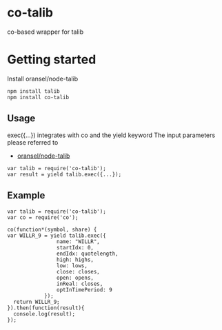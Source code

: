 # co-talib
co-based wrapper for talib

# Getting started
Install oransel/node-talib
```
npm install talib
npm install co-talib
```

## Usage
  exec({...}) integrates with co and the yield keyword
  The input parameters please referred to 
   * [oransel/node-talib](https://github.com/oransel/node-talib)
   
```
var talib = require('co-talib');
var result = yield talib.exec({...});
```

## Example
```
var talib = require('co-talib');
var co = require('co');

co(function*(symbol, share) {
var WILLR_9 = yield talib.exec({
                name: "WILLR",
                startIdx: 0,
                endIdx: quotelength,
                high: highs,
                low: lows,
                close: closes,
                open: opens,
                inReal: closes,
                optInTimePeriod: 9
            });
  return WILLR_9;          
}).then(function(result){
  console.log(result);
});
```
